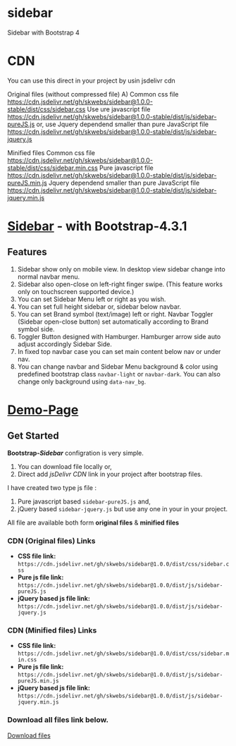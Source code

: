 # sidebar
Sidebar with Bootstrap 4
# CDN
You can use this direct in your project by usin jsdelivr cdn 

Original files (without compressed file)
A) Common css file
https://cdn.jsdelivr.net/gh/skwebs/sidebar@1.0.0-stable/dist/css/sidebar.css
Use ure javascript file
https://cdn.jsdelivr.net/gh/skwebs/sidebar@1.0.0-stable/dist/js/sidebar-pureJS.js
or, use
Jquery dependend smaller than pure JavaScript file
https://cdn.jsdelivr.net/gh/skwebs/sidebar@1.0.0-stable/dist/js/sidebar-jquery.js


Minified files
Common css file
https://cdn.jsdelivr.net/gh/skwebs/sidebar@1.0.0-stable/dist/css/sidebar.min.css
Pure javascript file
https://cdn.jsdelivr.net/gh/skwebs/sidebar@1.0.0-stable/dist/js/sidebar-pureJS.min.js
Jquery dependend smaller than pure JavaScript file
https://cdn.jsdelivr.net/gh/skwebs/sidebar@1.0.0-stable/dist/js/sidebar-jquery.min.js


# [Sidebar](https://skwebs.github.io/sidebar/) - with Bootstrap-4.3.1

## Features
1. Sidebar show only on mobile view. In desktop view sidebar change into normal navbar menu.
2. Sidebar also open-close on left-right finger swipe. (This feature works only on touchscreen supported device.)
3. You can set Sidebar Menu left or right as you wish.
4. You can set full height sidebar or, sidebar below navbar.
5. You can set Brand symbol (text/image) left or right. Navbar Toggler (Sidebar open-close button) set automatically according to Brand symbol side.
6. Toggler Button designed with Hamburger. Hamburger arrow side auto adjust accordingly Sidebar Side.
7. In fixed top navbar case you can set main content below nav or under nav.
8. You can change navbar and Sidebar Menu background & color using predefined bootstrap class `navbar-light` or `navbar-dark`. You can also change only background using `data-nav_bg`.


# [Demo-Page](https://skwebs.github.io/sidebar/)

## Get Started
**Bootstrap-_Sidebar_** configration is very simple.
1. You can download file locally or,
2. Direct add _jsDelivr CDN_ link in your project after bootstrap files.

I have created two type js file : 
1. Pure javascript based `sidebar-pureJS.js` and,
2. jQuery based `sidebar-jquery.js`
but use any one in your in your project.

All file are available both form **original files** & **minified files** 

### CDN (Original files) Links
- **CSS file link:** `https://cdn.jsdelivr.net/gh/skwebs/sidebar@1.0.0/dist/css/sidebar.css`
- **Pure js file link:** `https://cdn.jsdelivr.net/gh/skwebs/sidebar@1.0.0/dist/js/sidebar-pureJS.js`
- **jQuery based js file link:** `https://cdn.jsdelivr.net/gh/skwebs/sidebar@1.0.0/dist/js/sidebar-jquery.js`

### CDN (Minified files) Links
- **CSS file link:** `https://cdn.jsdelivr.net/gh/skwebs/sidebar@1.0.0/dist/css/sidebar.min.css`
- **Pure js file link:** `https://cdn.jsdelivr.net/gh/skwebs/sidebar@1.0.0/dist/js/sidebar-pureJS.min.js`
- **jQuery based js file link:** `https://cdn.jsdelivr.net/gh/skwebs/sidebar@1.0.0/dist/js/sidebar-jquery.min.js`

### Download all files link below.

[Download files](https://github.com/skwebs/sidebar/tree/1.0.0)




